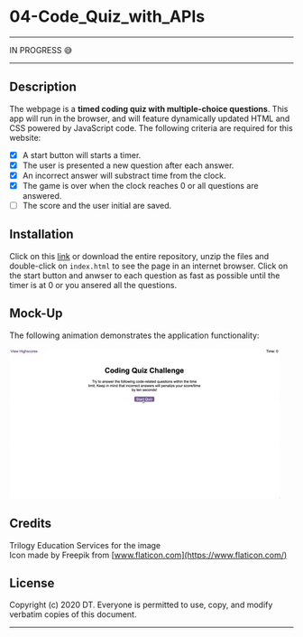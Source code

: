 # 04-Code_Quiz_with_APIs
---
  
  IN PROGRESS   :sweat_smile:

---

## Description 
The webpage is a __timed coding quiz with multiple-choice questions__. This app will run in the browser, and will feature dynamically updated HTML and CSS powered by JavaScript code.
The following criteria are required for this website:
- [X] A start button will starts a timer.  
- [X] The user is presented a new question after each answer.  
- [X] An incorrect answer will substract time from the clock.  
- [X] The game is over when the clock reaches 0 or all questions are answered.  
- [ ] The score and the user initial are saved.  

## Installation

Click on this [link] or download the entire repository, unzip the files and double-click on `index.html` to see the page in an internet browser.
 Click on the start button and anwser to each question as fast as possible until the timer is at 0 or you ansered all the questions.

## Mock-Up

The following animation demonstrates the application functionality:

![code quiz](./assets/images/04-web-apis-homework-demo.gif)

## Credits

Trilogy Education Services for the image  
Icon made by Freepik from [www.flaticon.com](https://www.flaticon.com/)


## License

Copyright (c) 2020 DT. Everyone is permitted to use, copy, and modify verbatim copies of this document.

---
[link]: https://delph-sunny.github.io/04-Code_Quiz_with_APIs/
